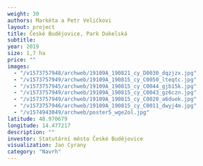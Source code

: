 ```yaml
---
weight: 30
authors: Markéta a Petr Veličkovi
layout: project
title: České Budějovice, Park Dukelská
subtitle:
year: 2019
size: 1,7 ha
price: ""
images:
  - "/v1573757948/archweb/19109A_190821_cy_D0030_dqzjzx.jpg"
  - "/v1573757949/archweb/19109A_190815_cy_C0050_lteqtc.jpg"
  - "/v1573757945/archweb/19109A_190815_cy_C0044_gjb15k.jpg"
  - "/v1573757949/archweb/19109A_190815_cy_C0043_gz6czn.jpg"
  - "/v1573757949/archweb/19109A_190815_cy_C0020_a6duek.jpg"
  - "/v1573757946/archweb/19109A_190815_cy_C0011_dwyj4m.jpg"
  - "/v1574943049/archweb/poster5_wge2ol.jpg"
latitude: 48.970679
longitude: 14.477217
description: ""
investor: Statutární město České Budějovice
visualization: Jan Cyrany
category: "Navrh"
---
```

